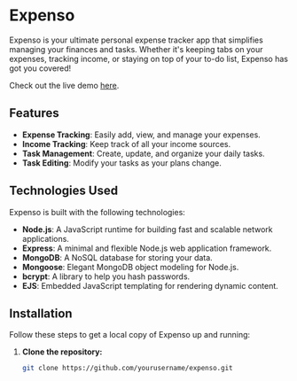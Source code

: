 # Expenso


Expenso is your ultimate personal expense tracker app that simplifies managing your finances and tasks. Whether it's keeping tabs on your expenses, tracking income, or staying on top of your to-do list, Expenso has got you covered!

Check out the live demo [here](https://expenso-8ve6.onrender.com/).

##  Features

-  **Expense Tracking**: Easily add, view, and manage your expenses.
-  **Income Tracking**: Keep track of all your income sources.
-  **Task Management**: Create, update, and organize your daily tasks.
-  **Task Editing**: Modify your tasks as your plans change.

##  Technologies Used

Expenso is built with the following technologies:

- **Node.js**: A JavaScript runtime for building fast and scalable network applications.
- **Express**: A minimal and flexible Node.js web application framework.
- **MongoDB**: A NoSQL database for storing your data.
- **Mongoose**: Elegant MongoDB object modeling for Node.js.
- **bcrypt**: A library to help you hash passwords.
- **EJS**: Embedded JavaScript templating for rendering dynamic content.

##  Installation

Follow these steps to get a local copy of Expenso up and running:

1. **Clone the repository:**
   ```sh
   git clone https://github.com/yourusername/expenso.git
